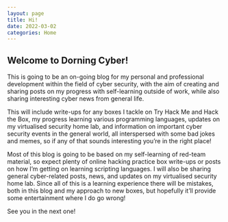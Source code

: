 ```yaml
---
layout: page
title: Hi! 
date: 2022-03-02
categories: Home
---
```


## Welcome to Dorning Cyber!

This is going to be an on-going blog for my personal and professional development within the field of cyber security, with the aim of creating and sharing posts on my progress with self-learning outside of work, while also sharing interesting cyber news from general life. 

This will include write-ups for any boxes I tackle on Try Hack Me and Hack the Box, my progress learning various programming languages, updates on my virtualised security home lab, and information on important cyber security events in the general world, all interspersed with some bad jokes and memes, so if any of that sounds interesting you’re in the right place!

Most of this blog is going to be based on my self-learning of red-team material, so expect plenty of online hacking practice box write-ups or posts on how I’m getting on learning scripting languages. I will also be sharing general cyber-related posts, news, and updates on my virtualised security home lab. Since all of this is a learning experience there will be mistakes, both in this blog and my approach to new boxes, but hopefully it’ll provide some entertainment where I do go wrong!

See you in the next one!
